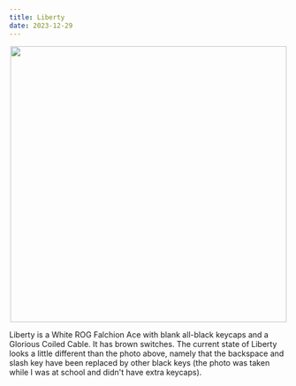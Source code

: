 ```yaml
---
title: Liberty
date: 2023-12-29
---
```

<p align="center">
  <img src="https://rithikasilva.ca/b.log-/Images-and-Assets/Liberty.jpg" width="500px"/>
</p>
Liberty is a White ROG Falchion Ace with blank all-black keycaps and a Glorious Coiled Cable. It has brown switches. The current state of Liberty looks a little different than the photo above, namely that the backspace and slash key have been replaced by other black keys (the photo was taken while I was at school and didn't have extra keycaps).
